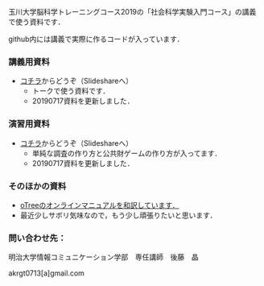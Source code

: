 玉川大学脳科学トレーニングコース2019の「社会科学実験入門コース」の講義で使う資料です．

github内には講義で実際に作るコードが入っています．





### 講義用資料

* [コチラ](https://www.slideshare.net/goaki/20190628otree-155961855)からどうぞ（Slideshareへ）
  * トークで使う資料です．
  * 20190717資料を更新しました．



### 演習用資料

* [コチラ](https://www.slideshare.net/goaki/20190628otree-155962598)からどうぞ（Slideshareへ）
  * 単純な調査の作り方と公共財ゲームの作り方が入ってます．
  * 20190717資料を更新しました．
  
  
### そのほかの資料
* [oTreeのオンラインマニュアルを和訳しています．](https://akrgt.gitbook.io/otree-jp/)
 * 最近少しサボリ気味なので，もう少し頑張りたいと思います．





### 問い合わせ先：

明治大学情報コミュニケーション学部　専任講師　後藤　晶

akrgt0713[a]gmail.com
